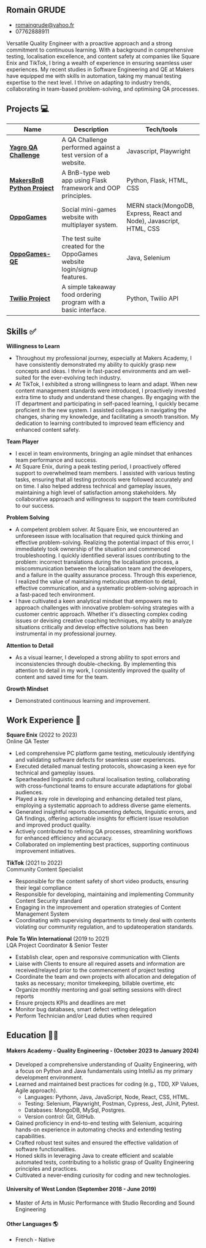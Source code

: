 ## Romain GRUDE
* romaingrude@yahoo.fr
* 07762888911

Versatile Quality Engineer with a proactive approach and a strong
commitment to continuous learning. With a background in
comprehensive testing, localisation excellence, and content safety
at companies like Square Enix and TikTok, I bring a wealth of
experience in ensuring seamless user experiences. My recent
studies in Software Engineering and QE at Makers have equipped
me with skills in automation, taking my manual testing expertise
to the next level. I thrive on adapting to industry trends,
collaborating in team-based problem-solving, and optimising QA
processes.


## Projects :computer:

| Name                         | Description                     | Tech/tools                |
| ---------------------------- | ------------------------------- | ------------------------- |
| **[Yagro QA Challenge](https://github.com/romaingrude/Yagro-QA-Test)**                | A QA Challenge performed against a test version of a website.          | Javascript, Playwright |
| **[MakersBnB Python Project](https://github.com/romaingrude/Engineering_Project_1)**           | A BnB-type web app using Flask framework and OOP principles. | Python, Flask, HTML, CSS |
| **[OppoGames](https://github.com/romaingrude/oppo-games-group6)**                  | Social mini-games website with multiplayer system.                | MERN stack(MongoDB, Express, React and Node), Javascript, HTML, CSS |
| **[OppoGames-QE](https://github.com/romaingrude/OppoGames-QE)**                | The test suite created for the OppoGames website login/signup features.          | Java, Selenium |
| **[Twilio Project](https://github.com/romaingrude/Twilio_project)**                | A simple takeaway food ordering program with a basic interface.           | Python, Twilio API |


## Skills :white_check_mark:

**Willingness to Learn**
* Throughout my professional journey, especially at Makers Academy, I have consistently demonstrated my ability to quickly grasp new concepts and ideas. I thrive in fast-paced environments and am well-suited for the ever-evolving tech industry.
* At TikTok, I exhibited a strong willingness to learn and adapt. When new content management standards were introduced, I proactively invested extra time to study and understand these changes. By engaging with the IT department and participating in self-paced learning, I quickly became proficient in the new system. I assisted colleagues in navigating the changes, sharing my knowledge, and facilitating a smooth transition. My dedication to learning contributed to improved team efficiency and enhanced content safety.

**Team Player**
* I excel in team environments, bringing an agile mindset that enhances team performance and success.
* At Square Enix, during a peak testing period, I proactively offered support to overwhelmed team members. I assisted with various testing tasks, ensuring that all testing protocols were followed accurately and on time. I also helped address technical and gameplay issues, maintaining a high level of satisfaction among stakeholders. My collaborative approach and willingness to support the team contributed to our success.

**Problem Solving**
* A competent problem solver. At Square Enix, we encountered an unforeseen issue with localisation that required quick thinking and effective problem-solving. Realizing the potential impact of this error, I immediately took ownership of the situation and commenced troubleshooting. I quickly identified several issues contributing to the problem: incorrect translations during the localisation process, a miscommunication between the localisation team and the developers, and a failure in the quality assurance process. Through this experience, I realized the value of maintaining meticulous attention to detail, effective communication, and a systematic problem-solving approach in a fast-paced tech environment.
* I have cultivated a keen analytical mindset that empowers me to approach challenges with innovative problem-solving strategies with a customer centric approach. Whether it's dissecting complex coding issues or devising creative coaching techniques, my ability to analyze situations critically and develop effective solutions has been instrumental in my professional journey.

**Attention to Detail**
* As a visual learner, I developed a strong ability to spot errors and inconsistencies through double-checking. By implementing this attention to detail in my work, I consistently improved the quality of content and saved time for the team.

**Growth Mindset**
* Demonstrated continuous learning and improvement.

## Work Experience :briefcase:

**Square Enix** (2022 to 2023)  
Online QA Tester
* Led comprehensive PC platform game testing, meticulously identifying and validating software defects for seamless user experiences.
* Executed detailed manual testing protocols, showcasing a keen eye for technical and gameplay issues.
* Spearheaded linguistic and cultural localisation testing, collaborating with cross-functional teams to ensure accurate adaptations for global audiences.
* Played a key role in developing and enhancing detailed test plans, employing a systematic approach to address diverse game elements.
* Generated insightful reports documenting defects, linguistic errors, and QA findings, offering actionable insights for efficient issue resolution and improved product quality.
* Actively contributed to refining QA processes, streamlining workflows for enhanced efficiency and accuracy.
* Collaborated on implementing best practices, supporting continuous improvement initiatives.

**TikTok** (2021 to 2022)  
Community Content Specialist
* Responsible for the content safety of short video products, ensuring their legal compliance
* Responsible for developing, maintaining and implementing Community Content Security standard
* Engaging in the improvement and operation strategies of Content Management System
* Coordinating with supervising departments to timely deal with contents violating our community regulation, and to updateoperation standards.

**Pole To Win International** (2019 to 2021)  
LQA Project Coordinator & Senior Tester
* Establish clear, open and responsive communication with Clients
* Liaise with Clients to ensure all required assets and information are received/relayed prior to the commencement of project testing
* Coordinate the team and own projects with allocation and delegation of tasks as necessary; monitor timekeeping, billable overtime, etc
* Organize monthly mentoring and goal setting sessions with direct reports
* Ensure projects KPIs and deadlines are met
* Monitor bug databases, smart defect vetting delegation
* Perform Technician and/or Lead duties when required

## Education :student:

#### Makers Academy - Quality Engineering - (October 2023 to January 2024)
- Developed a comprehensive understanding of Quality Engineering, with a focus on Python and Java fundamentals using IntelliJ as my primary development environment.
- Learned and maintained best practices for coding (e.g., TDD, XP Values, Agile approach).
     * Languages: Pythonn, Java, JavaScript, Node, React, CSS, HTML.
     * Testing: Selenium, Playwright, Postman, Cypress, Jest, JUnit, Pytest.
     * Databases: MongoDB, MySql, Postgres.
     * Version control: Git, GitHub.
- Gained proficiency in end-to-end testing with Selenium, acquiring hands-on experience in automating checks and extending testing capabilities.
- Crafted robust test suites and ensured the effective validation of software functionalities.
- Honed skills in leveraging Java to create efficient and scalable automated tests, contributing to a holistic grasp of Quality Engineering principles and practices.
- Cultivated a never-ending curiosity for coding and new technologies.

#### University of West London (September 2018 - June 2019)
- Master of Arts in Music Performance with Studio Recording and Sound Engineering

#### Other Languages 🌎
* French - Native
